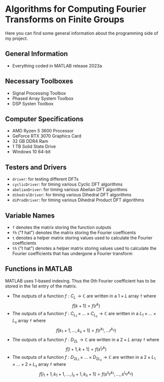 # Algorithms for Computing Fourier Transforms on Finite Groups

Here you can find some general information about the programming side of my project. 

## General Information
* Everything coded in MATLAB release 2023a

## Necessary Toolboxes
* Signal Processing Toolbox
* Phased Array System Toolbox
* DSP Systen Toolbox

## Computer Specifications
* AMD Ryzen 5 3600 Processor
* GeForce RTX 3070 Graphics Card
* 32 GB DDR4 Ram
* 1 TB Solid State Drive
* Windows 10 64-bit

## Testers and Drivers
* $\texttt{driver}$: for testing different DFTs
* $\texttt{cyclicDriver}$: for timing various Cyclic DFT algorithms
* $\texttt{abelianDriver}$: for timing various Abelian DFT algorithms
* $\texttt{dihedralDriver}$: for timing various Dihedral DFT algorithms
* $\texttt{diProdDriver}$: for timing various Dihedral Product DFT algorithms

## Variable Names
* $\texttt{f}$ denotes the matrix storing the function outputs
* $\texttt{fh}$ ("f hat") denotes the matrix storing the Fourier coefficents
* $\texttt{t}$ denotes a helper matrix storing values used to calculate the Fourier coefficients
* $\texttt{th}$ ("t hat") denotes a helper matrix storing values used to calculate the Fourier coefficients that has undergone a Fourier transform

## Functions in MATLAB
MATLAB uses 1-based indexing. Thus the 0th Fourier coefficient has to be stored in the 1st entry of the matrix.
*  The outputs of a function $f:C_L\rightarrow \mathbb{C}$ are written in a $1\times L$ array $\texttt{f}$ where
$$f[k+1]=f(r^{k})$$
*  The outputs of a function $f:C_{L_1}\times\dots\times C_{L_s}\rightarrow \mathbb{C}$ are written in a $L_1\times\dots\times L_s$ array $\texttt{f}$ where
$$f[k_1+1,...,k_s+1]=f(r^{k_1},\dots r^{k_s})$$
*  The outputs of a function $f:D_{2L}\rightarrow \mathbb{C}$ are written in a $2\times L$ array $\texttt{f}$ where
$$f[l+1,k+1]=f(s^lr^{k})$$
*  The outputs of a function $f:D_{2L_1}\times\dots\times D_{2L_s}\rightarrow \mathbb{C}$ are written in a $2\times L_1\times\dots\times 2\times L_s$ array $\texttt{f}$ where
$$f[l_1+1,k_1+1,...,l_s+1,k_s+1]=f(s^{l_1}r^{k_1},\dots,s^{l_s}r^{k_s})$$